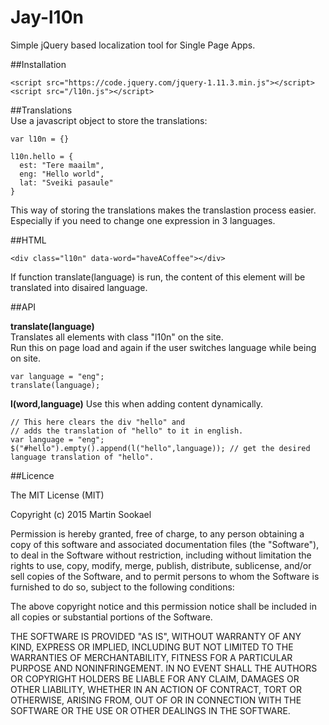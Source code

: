 Jay-l10n
===================

Simple jQuery based localization tool for Single Page Apps.  

##Installation  
```  
<script src="https://code.jquery.com/jquery-1.11.3.min.js"></script>
<script src="/l10n.js"></script>
```  

##Translations  
Use a javascript object to store the translations:  
```  
var l10n = {}  

l10n.hello = {
  est: "Tere maailm",
  eng: "Hello world",
  lat: "Sveiki pasaule"
}
```  
This way of storing the translations makes the translastion process easier.
Especially if you need to change one expression in 3 languages.

##HTML  
```  
<div class="l10n" data-word="haveACoffee"></div>
```  
If function translate(language) is run, the content of this element will be translated into disaired language.  

##API  

**translate(language)**  
Translates all elements with class "l10n" on the site.  
Run this on page load and again if the user switches language while being on site.  
```  
var language = "eng";
translate(language);  
```  

**l(word,language)**
Use this when adding content dynamically.  
```  
// This here clears the div "hello" and
// adds the translation of "hello" to it in english.
var language = "eng";
$("#hello").empty().append(l("hello",language)); // get the desired language translation of "hello".
```  

##Licence

The MIT License (MIT)  

Copyright (c) 2015 Martin Sookael

Permission is hereby granted, free of charge, to any person obtaining a copy of this software and associated documentation files (the "Software"), to deal in the Software without restriction, including without limitation the rights to use, copy, modify, merge, publish, distribute, sublicense, and/or sell copies of the Software, and to permit persons to whom the Software is furnished to do so, subject to the following conditions:

The above copyright notice and this permission notice shall be included in all copies or substantial portions of the Software.

THE SOFTWARE IS PROVIDED "AS IS", WITHOUT WARRANTY OF ANY KIND, EXPRESS OR IMPLIED, INCLUDING BUT NOT LIMITED TO THE WARRANTIES OF MERCHANTABILITY, FITNESS FOR A PARTICULAR PURPOSE AND NONINFRINGEMENT. IN NO EVENT SHALL THE AUTHORS OR COPYRIGHT HOLDERS BE LIABLE FOR ANY CLAIM, DAMAGES OR OTHER LIABILITY, WHETHER IN AN ACTION OF CONTRACT, TORT OR OTHERWISE, ARISING FROM, OUT OF OR IN CONNECTION WITH THE SOFTWARE OR THE USE OR OTHER DEALINGS IN THE SOFTWARE.
